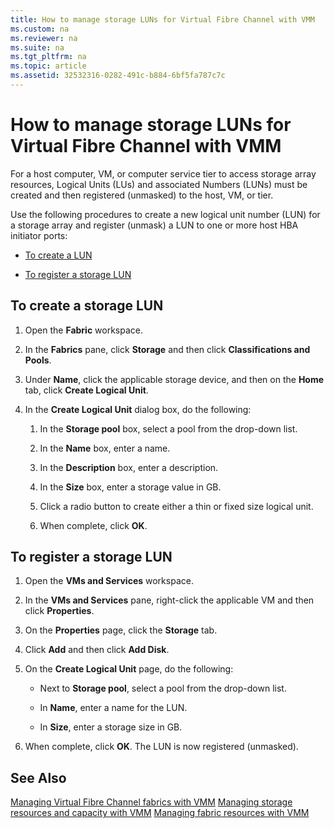 ```yaml
---
title: How to manage storage LUNs for Virtual Fibre Channel with VMM
ms.custom: na
ms.reviewer: na
ms.suite: na
ms.tgt_pltfrm: na
ms.topic: article
ms.assetid: 32532316-0282-491c-b884-6bf5fa787c7c
---
```

# How to manage storage LUNs for Virtual Fibre Channel with VMM
For a host computer, VM, or computer service tier to access storage array resources, Logical Units \(LUs\) and associated Numbers \(LUNs\) must be created and then registered \(unmasked\) to the host, VM, or tier.

Use the following procedures to create a new logical unit number \(LUN\) for a storage array and  register \(unmask\) a LUN to one or more host HBA initiator ports:

-   [To create a LUN](#BKMK_CreateLUN)

-   [To register a storage LUN](#BKMK_RegLun)

## <a name="BKMK_CreateLUN"></a>To create a storage LUN

1.  Open the **Fabric** workspace.

2.  In the **Fabrics** pane, click **Storage** and then click **Classifications and Pools**.

3.  Under **Name**, click the applicable storage device, and then on the **Home** tab, click **Create Logical Unit**.

4.  In the **Create Logical Unit** dialog box, do the following:

    1.  In the **Storage pool** box, select a pool from the drop\-down list.

    2.  In the **Name** box, enter a name.

    3.  In the **Description** box, enter a description.

    4.  In the **Size** box, enter a storage value in GB.

    5.  Click a radio button to create either a thin or fixed size logical unit.

    6.  When complete, click **OK**.

## <a name="BKMK_RegLun"></a>To register a storage LUN

1.  Open the **VMs and Services** workspace.

2.  In the **VMs and Services** pane, right\-click the applicable VM and then click **Properties**.

3.  On the **Properties** page, click the **Storage** tab.

4.  Click **Add** and then click **Add Disk**.

5.  On the **Create Logical Unit** page, do the following:

    -   Next to **Storage pool**, select a pool from the drop\-down list.

    -   In **Name**, enter a name for the LUN.

    -   In **Size**, enter a storage size in GB.

6.  When complete, click **OK**. The LUN is now registered \(unmasked\).

## See Also
[Managing Virtual Fibre Channel fabrics with VMM](./Managing-Virtual-Fibre-Channel-fabrics-with-VMM.md)
[Managing storage resources and capacity with VMM](./Managing-storage-resources-and-capacity-with-VMM.md)
[Managing fabric resources with VMM](./Managing-fabric-resources-with-VMM.md)


